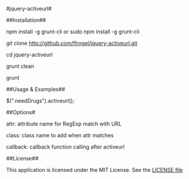#jquery-activeurl#

##Installation##

npm install -g grunt-cli  or sudo npm install -g grunt-cli

git clone http://github.com/flrngel/jquery-activeurl.git

cd jquery-activeurl

grunt clean

grunt

##Usage & Examples##

$(".needDrugs").activeurl();


##Options#

attr: attribute name for RegExp match with URL

class: class name to add when attr matches

callback: callback function calling after activeurl


##License##

This application is licensed under the MIT License. See the [LICENSE file](https://github.com/flrngel/jquery-activeurl/blob/master/LICENSE)
